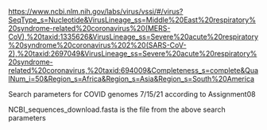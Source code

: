 https://www.ncbi.nlm.nih.gov/labs/virus/vssi/#/virus?SeqType_s=Nucleotide&VirusLineage_ss=Middle%20East%20respiratory%20syndrome-related%20coronavirus%20(MERS-CoV),%20taxid:1335626&VirusLineage_ss=Severe%20acute%20respiratory%20syndrome%20coronavirus%202%20(SARS-CoV-2),%20taxid:2697049&VirusLineage_ss=Severe%20acute%20respiratory%20syndrome-related%20coronavirus,%20taxid:694009&Completeness_s=complete&QualNum_i=50&Region_s=Africa&Region_s=Asia&Region_s=South%20America

Search parameters for COVID genomes 7/15/21 according to Assignment08


NCBI_sequences_download.fasta is the file from the above search parameters 
